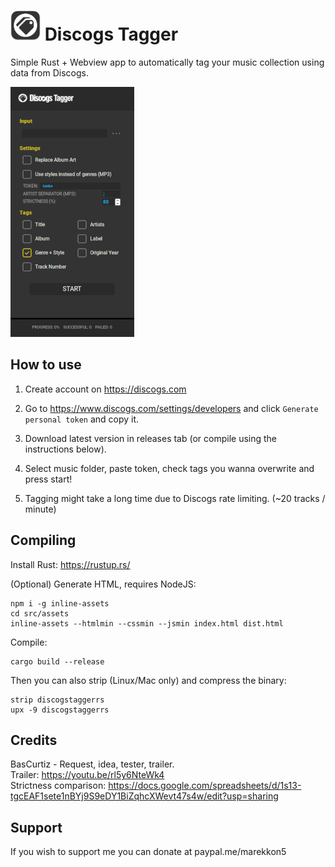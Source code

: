 # ![Logo](https://raw.githubusercontent.com/Marekkon5/discogstagger/main/src/assets/icon48.png) Discogs Tagger

Simple Rust + Webview app to automatically tag your music collection using data from Discogs.

![Screenshot](https://raw.githubusercontent.com/Marekkon5/discogstagger/main/src/assets/screenshot-small.png)

## How to use

1. Create account on https://discogs.com

2. Go to https://www.discogs.com/settings/developers and click `Generate personal token` and copy it.

3. Download latest version in releases tab (or compile using the instructions below).

4. Select music folder, paste token, check tags you wanna overwrite and press start!

5. Tagging might take a long time due to Discogs rate limiting. (~20 tracks / minute)

## Compiling

Install Rust: https://rustup.rs/

(Optional) Generate HTML, requires NodeJS:
```
npm i -g inline-assets
cd src/assets
inline-assets --htmlmin --cssmin --jsmin index.html dist.html
```

Compile:
```
cargo build --release
```

Then you can also strip (Linux/Mac only) and compress the binary:
```
strip discogstaggerrs
upx -9 discogstaggerrs
```

## Credits

BasCurtiz - Request, idea, tester, trailer.  
Trailer: https://youtu.be/rl5y6NteWk4  
Strictness comparison: https://docs.google.com/spreadsheets/d/1s13-tgcEAF1sete1nBYj9S9eDY1BiZqhcXWevt47s4w/edit?usp=sharing  

## Support

If you wish to support me you can donate at paypal.me/marekkon5